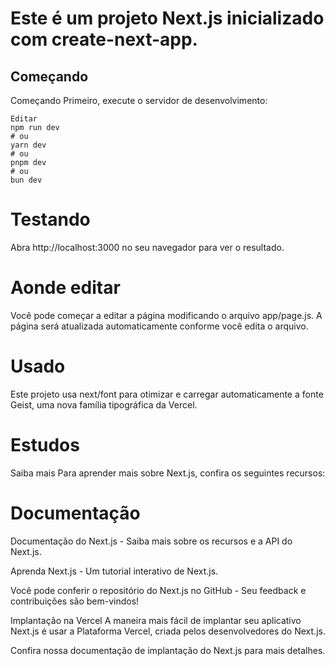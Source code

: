 # Este é um projeto Next.js inicializado com create-next-app.

## Começando

Começando Primeiro, execute o servidor de desenvolvimento:

```Copiar
Editar
npm run dev
# ou
yarn dev
# ou
pnpm dev
# ou
bun dev
```

# Testando

Abra http://localhost:3000 no seu navegador para ver o resultado.

# Aonde editar

Você pode começar a editar a página modificando o arquivo app/page.js. A página será atualizada automaticamente conforme você edita o arquivo.

# Usado

Este projeto usa next/font para otimizar e carregar automaticamente a fonte Geist, uma nova família tipográfica da Vercel.

# Estudos

Saiba mais Para aprender mais sobre Next.js, confira os seguintes recursos:

# Documentação

Documentação do Next.js - Saiba mais sobre os recursos e a API do Next.js.

Aprenda Next.js - Um tutorial interativo de Next.js.

Você pode conferir o repositório do Next.js no GitHub - Seu feedback e contribuições são bem-vindos!

Implantação na Vercel A maneira mais fácil de implantar seu aplicativo Next.js é usar a Plataforma Vercel, criada pelos desenvolvedores do Next.js.

Confira nossa documentação de implantação do Next.js para mais detalhes.
